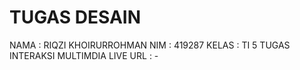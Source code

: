 # TUGAS DESAIN
NAMA : RIQZI KHOIRURROHMAN
NIM : 419287
KELAS : TI 5
TUGAS INTERAKSI MULTIMDIA
LIVE URL : -
